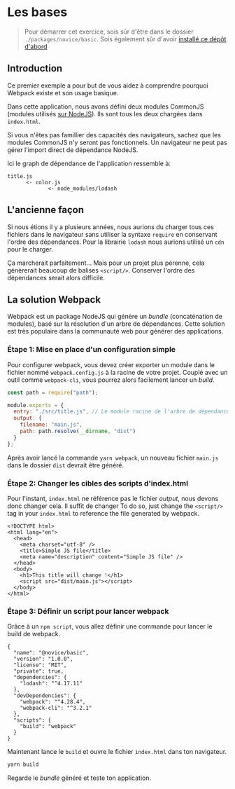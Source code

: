 # Les bases

> Pour démarrer cet exercice, sois sûr d'être dans le dossier `./packages/novice/basic`.
> Sois également sûr d'avoir [installé ce dépôt d'abord](../README.md#install)

## Introduction

Ce premier exemple a pour but de vous aidez à comprendre pourquoi Webpack existe et son usage basique.

Dans cette application, nous avons défini deux modules CommonJS (modules utilisés [sur NodeJS](https://nodejs.org/docs/latest/api/modules.html)).
Ils sont tous les deux chargées dans `index.html`.

Si vous n'êtes pas famillier des capacités des navigateurs, sachez que les modules CommonJS n'y seront pas fonctionnels.
Un navigateur ne peut pas gérer l'import direct de dépendance NodeJS.

Ici le graph de dépendance de l'application ressemble à:

```
title.js
      <- color.js
             <- node_modules/lodash
```

## L'ancienne façon

Si nous étions il y a plusieurs années, nous aurions du charger tous ces fichiers dans le navigateur sans utiliser la syntaxe `require` en conservant l'ordre des dépendances.
Pour la librairie `lodash` nous aurions utilisé un `cdn` pour le charger.

Ça marcherait parfaitement... Mais pour un projet plus pérenne, cela génèrerait beaucoup de balises `<script/>`.
Conserver l'ordre des dépendances serait alors difficile.

## La solution Webpack

Webpack est un package NodeJS qui génère un _bundle_ (concaténation de modules), basé sur la résolution d'un arbre de dépendances.
Cette solution est très populaire dans la communauté web pour générer des applications.

### Étape 1: Mise en place d'un configuration simple

Pour configurer webpack, vous devez créer exporter un module dans le fichier nommé `webpack.config.js` à la racine de votre projet.
Couplé avec un outil comme `webpack-cli`, vous pourrez alors facilement lancer un _build_.

```js
const path = require("path");

module.exports = {
  entry: "./src/title.js", // Le module racine de l'arbre de dépendance.
  output: {
    filename: "main.js",
    path: path.resolve(__dirname, "dist")
  }
};
```

Après avoir lancé la commande `yarn webpack`, un nouveau fichier `main.js` dans le dossier `dist` devrait être généré.

### Étape 2: Changer les cibles des scripts d'index.html

Pour l'instant, `index.html` ne référence pas le fichier _output_, nous devons donc changer cela.
Il suffit de changer
To do so, just change the `<script/>` tag in your `index.html` to reference the file generated by webpack.

```html{10}
<!DOCTYPE html>
<html lang="en">
  <head>
    <meta charset="utf-8" />
    <title>Simple JS file</title>
    <meta name="description" content="Simple JS file" />
  </head>
  <body>
    <h1>This title will change !</h1>
    <script src="dist/main.js"></script>
  </body>
</html>
```

### Étape 3: Définir un script pour lancer webpack

Grâce à un `npm script`, vous allez définir une commande pour lancer le build de webpack.

```json{13,14,15}
{
  "name": "@novice/basic",
  "version": "1.0.0",
  "license": "MIT",
  "private": true,
  "dependencies": {
    "lodash": "^4.17.11"
  },
  "devDependencies": {
    "webpack": "^4.28.4",
    "webpack-cli": "^3.2.1"
  },
  "scripts": {
    "build": "webpack"
  }
}
```

Maintenant lance le `build` et ouvre le fichier `index.html` dans ton navigateur.

```bash
yarn build
```

Regarde le _bundle_ généré et teste ton application.
